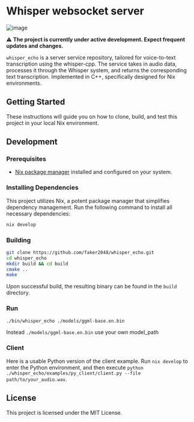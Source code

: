 # Whisper websocket server
![image](https://github.com/faker2048/whisper_echo/assets/85467181/51099d4e-78e2-40fa-8eaa-8239715bb78e)


:warning: **The project is currently under active development. Expect frequent updates and changes.**

`whisper_echo` is a server service repository, tailored for voice-to-text transcription using the whisper-cpp. The service takes in audio data, processes it through the Whisper system, and returns the corresponding text transcription. Implemented in C++, specifically designed for Nix environments.

## Getting Started

These instructions will guide you on how to clone, build, and test this project in your local Nix environment.

## Development

### Prerequisites
- [Nix package manager](https://nixos.org/download.html) installed and configured on your system.

### Installing Dependencies

This project utilizes Nix, a potent package manager that simplifies dependency management. Run the following command to install all necessary dependencies:

```bash
nix develop
```

### Building

```bash
git clone https://github.com/faker2048/whisper_echo.git
cd whisper_echo
mkdir build && cd build
cmake ..
make
```

Upon successful build, the resulting binary can be found in the `build` directory.

### Run

```bash whisper_echo
./bin/whisper_echo ./models/ggml-base.en.bin
```

Instead `./models/ggml-base.en.bin` use your own model_path

### Client

Here is a usable Python version of the client example. Run `nix develop` to enter the Python environment, and then execute `python ./whisper_echo/examples/py_client/client.py --file path/to/your_audio.wav`.


## License

This project is licensed under the MIT License.
